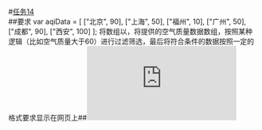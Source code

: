 #[任务14](http://ife.baidu.com/2016/task/detail?taskId=14) <br/>
##要求
      var aqiData = [
      ["北京", 90],
      ["上海", 50],
      ["福州", 10],
      ["广州", 50],
      ["成都", 90],
      ["西安", 100]
    ];
将数组以，将提供的空气质量数据数组，按照某种逻辑（比如空气质量大于60）进行过滤筛选，最后将符合条件的数据按照一定的格式要求显示在网页上##![查看demo](https://lijinwen1994.github.io/ife_work/task-14/任务14.html "查看效果")
